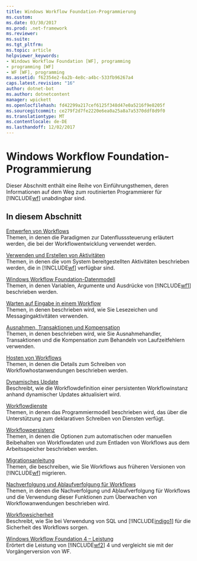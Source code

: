 ```yaml
---
title: Windows Workflow Foundation-Programmierung
ms.custom: 
ms.date: 03/30/2017
ms.prod: .net-framework
ms.reviewer: 
ms.suite: 
ms.tgt_pltfrm: 
ms.topic: article
helpviewer_keywords:
- Windows Workflow Foundation [WF], programming
- programming [WF]
- WF [WF], programming
ms.assetid: f62354e2-6a2b-4e8c-a4bc-533fb96267a4
caps.latest.revision: "16"
author: dotnet-bot
ms.author: dotnetcontent
manager: wpickett
ms.openlocfilehash: fd42299a217cef6125f348d47e0a5216f9e8205f
ms.sourcegitcommit: ce279f2d7fe2220e6ea0a25a8a7a5370ddf8d9f0
ms.translationtype: MT
ms.contentlocale: de-DE
ms.lasthandoff: 12/02/2017
---
```

# <a name="windows-workflow-foundation-programming"></a>Windows Workflow Foundation-Programmierung
Dieser Abschnitt enthält eine Reihe von Einführungsthemen, deren Informationen auf dem Weg zum routinierten Programmierer für [!INCLUDE[wf](../../../includes/wf-md.md)] unabdingbar sind.  
  
## <a name="in-this-section"></a>In diesem Abschnitt  
 [Entwerfen von Workflows](../../../docs/framework/windows-workflow-foundation/designing-workflows.md)  
 Themen, in denen die Paradigmen zur Datenflusssteuerung erläutert werden, die bei der Workflowentwicklung verwendet werden.  
  
 [Verwenden und Erstellen von Aktivitäten](../../../docs/framework/windows-workflow-foundation/using-and-creating-activities.md)  
 Themen, in denen die vom System bereitgestellten Aktivitäten beschrieben werden, die in [!INCLUDE[wf](../../../includes/wf-md.md)] verfügbar sind.  
  
 [Windows Workflow Foundation-Datenmodell](../../../docs/framework/windows-workflow-foundation/data-model.md)  
 Themen, in denen Variablen, Argumente und Ausdrücke von [!INCLUDE[wf1](../../../includes/wf1-md.md)] beschrieben werden.  
  
 [Warten auf Eingabe in einem Workflow](../../../docs/framework/windows-workflow-foundation/waiting-for-input-in-a-workflow.md)  
 Themen, in denen beschrieben wird, wie Sie Lesezeichen und Messagingaktivitäten verwenden.  
  
 [Ausnahmen, Transaktionen und Kompensation](../../../docs/framework/windows-workflow-foundation/exceptions-transactions-and-compensation.md)  
 Themen, in denen beschrieben wird, wie Sie Ausnahmehandler, Transaktionen und die Kompensation zum Behandeln von Laufzeitfehlern verwenden.  
  
 [Hosten von Workflows](../../../docs/framework/windows-workflow-foundation/hosting-workflows.md)  
 Themen, in denen die Details zum Schreiben von Workflowhostanwendungen beschrieben werden.  
  
 [Dynamisches Update](../../../docs/framework/windows-workflow-foundation/dynamic-update.md)  
 Beschreibt, wie die Workflowdefinition einer persistenten Workflowinstanz anhand dynamischer Updates aktualisiert wird.  
  
 [Workflowdienste](../../../docs/framework/wcf/feature-details/workflow-services.md)  
 Themen, in denen das Programmiermodell beschrieben wird, das über die Unterstützung zum deklarativen Schreiben von Diensten verfügt.  
  
 [Workflowpersistenz](../../../docs/framework/windows-workflow-foundation/workflow-persistence.md)  
 Themen, in denen die Optionen zum automatischen oder manuellen Beibehalten von Workflowdaten und zum Entladen von Workflows aus dem Arbeitsspeicher beschrieben werden.  
  
 [Migrationsanleitung](../../../docs/framework/windows-workflow-foundation/migration-guidance.md)  
 Themen, die beschreiben, wie Sie Workflows aus früheren Versionen von [!INCLUDE[wf](../../../includes/wf-md.md)] migrieren.  
  
 [Nachverfolgung und Ablaufverfolgung für Workflows](../../../docs/framework/windows-workflow-foundation/workflow-tracking-and-tracing.md)  
 Themen, in denen die Nachverfolgung und Ablaufverfolgung für Workflows und die Verwendung dieser Funktionen zum Überwachen von Workflowanwendungen beschrieben wird.  
  
 [Workflowsicherheit](../../../docs/framework/windows-workflow-foundation/workflow-security.md)  
 Beschreibt, wie Sie bei Verwendung von SQL und [!INCLUDE[indigo1](../../../includes/indigo1-md.md)] für die Sicherheit des Workflows sorgen.  
  
 [Windows Workflow Foundation 4 – Leistung](../../../docs/framework/windows-workflow-foundation/performance.md)  
 Erörtert die Leistung von [!INCLUDE[wf2](../../../includes/wf2-md.md)] 4 und vergleicht sie mit der Vorgängerversion von WF.
